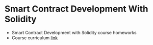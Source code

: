 # Smart Contract Development With Solidity
  - Smart Contract Development with Solidity course homeworks
  - Course curriculum [link](https://softuni.bg/trainings/1765/smart-contract-development-with-solidity)

